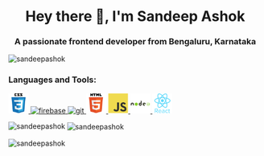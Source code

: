 <h1 align="center">Hey there 👋, I'm Sandeep Ashok</h1>
<h3 align="center">A passionate frontend developer from Bengaluru, Karnataka</h3>

<p align="left"> <img src="https://komarev.com/ghpvc/?username=sandeepashok&label=Profile%20views&color=0e75b6&style=flat" alt="sandeepashok" /> </p>


<h3 align="left">Languages and Tools:</h3>
<p align="left"> <a href="https://www.w3schools.com/css/" target="_blank"> <img src="https://raw.githubusercontent.com/devicons/devicon/master/icons/css3/css3-original-wordmark.svg" alt="css3" width="40" height="40"/> </a> <a href="https://firebase.google.com/" target="_blank"> <img src="https://www.vectorlogo.zone/logos/firebase/firebase-icon.svg" alt="firebase" width="40" height="40"/> </a> <a href="https://git-scm.com/" target="_blank"> <img src="https://www.vectorlogo.zone/logos/git-scm/git-scm-icon.svg" alt="git" width="40" height="40"/> </a> <a href="https://www.w3.org/html/" target="_blank"> <img src="https://raw.githubusercontent.com/devicons/devicon/master/icons/html5/html5-original-wordmark.svg" alt="html5" width="40" height="40"/> </a> <a href="https://developer.mozilla.org/en-US/docs/Web/JavaScript" target="_blank"> <img src="https://raw.githubusercontent.com/devicons/devicon/master/icons/javascript/javascript-original.svg" alt="javascript" width="40" height="40"/> </a> <a href="https://nodejs.org" target="_blank"> <img src="https://raw.githubusercontent.com/devicons/devicon/master/icons/nodejs/nodejs-original-wordmark.svg" alt="nodejs" width="40" height="40"/> </a> <a href="https://reactjs.org/" target="_blank"> <img src="https://raw.githubusercontent.com/devicons/devicon/master/icons/react/react-original-wordmark.svg" alt="react" width="40" height="40"/> </a> </p>

<p><img align="left" src="https://github-readme-stats.vercel.app/api/top-langs?username=sandeepashok&show_icons=true&locale=en&layout=compact" alt="sandeepashok" /></p>

<p>&nbsp;<img align="center" src="https://github-readme-stats.vercel.app/api?username=sandeepashok&show_icons=true&locale=en" alt="sandeepashok" /></p>

<p><img align="center" src="https://github-readme-streak-stats.herokuapp.com/?user=sandeepashok&" alt="sandeepashok" /></p>
